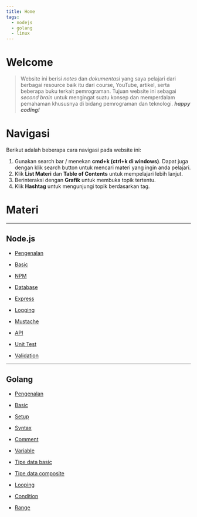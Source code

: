 ```yaml
---
title: Home
tags:
  - nodejs
  - golang
  - linux
---
```


# Welcome

> Website ini berisi _notes_ dan _dokumentasi_ yang saya pelajari dari berbagai resource baik itu dari course, YouTube, artikel, serta beberapa buku terkait pemrograman. Tujuan website ini sebagai _second brain_ untuk mengingat suatu konsep dan memperdalam pemahaman khususnya di bidang pemrograman dan teknologi.
> **_happy coding!_**

# Navigasi

Berikut adalah beberapa cara navigasi pada website ini:

1. Gunakan search bar / menekan **cmd+k (ctrl+k di windows)**. Dapat juga dengan klik search button untuk mencari materi yang ingin anda pelajari.
2. Klik **List Materi** dan **Table of Contents** untuk mempelajari lebih lanjut.
3. Berinteraksi dengan **Grafik** untuk membuka topik tertentu.
4. Klik **Hashtag** untuk mengunjungi topik berdasarkan tag.

# Materi

---

## Node.js

- [Pengenalan](/backend/nodejs/index.md)

- [Basic](/backend/nodejs/index.md#basic)

- [NPM](/backend/nodejs/index.md#npm)

- [Database](/backend/nodejs/index.md#database)

- [Express](/backend/nodejs/index.md#express)

- [Logging](/backend/nodejs/index.md#logging)

- [Mustache](/backend/nodejs/index.md#mustache)

- [API](/backend/nodejs/index.md#restful-api)

- [Unit Test](/backend/nodejs/index.md#unit-test)

- [Validation](/backend/nodejs/index.md#validation)

---

## Golang

- [Pengenalan](/backend/go/index#basic)

- [Basic](/backend/go/basic/intro)

- [Setup](/backend/go/basic/setup)

- [Syntax](/backend/go/basic/syntax)

- [Comment](/backend/go/basic/comment)

- [Variable](/backend/go/basic/variable)

- [Tipe data basic](/backend/go/basic/datatypebasic)

- [Tipe data composite](/backend/go/basic/datatypecomposite)

- [Looping](/backend/go/basic/looping)

- [Condition](/backend/go/basic/condition)

- [Range](/backend/go/basic/range)
